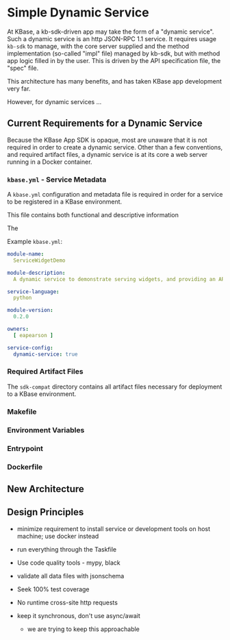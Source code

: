 # Simple Dynamic Service

At KBase, a kb-sdk-driven app may take the form of a "dynamic service". Such a dynamic service is an http JSON-RPC 1.1 service. It requires usage `kb-sdk` to manage, with the core server supplied and the method implementation (so-called "impl" file) managed by kb-sdk, but with method app logic filled in by the user. This is driven by the API specification file, the "spec" file.

This architecture has many benefits, and has taken KBase app development very far.

However, for dynamic services ...

## Current Requirements for a Dynamic Service

Because the KBase App SDK is opaque, most are unaware that it is not required in order to create a dynamic service. Other than a few conventions, and required artifact files, a dynamic service is at its core a web server running in a Docker container.


### `kbase.yml` - Service Metadata

A `kbase.yml` configuration and metadata file is required in order for a service to be registered in a KBase environment.

This file contains both functional and descriptive information 

The 

Example `kbase.yml`:

```yaml
module-name:
  ServiceWidgetDemo

module-description:
  A dynamic service to demonstrate serving widgets, and providing an API for such widgets.

service-language:
  python

module-version:
  0.2.0

owners:
  [ eapearson ]

service-config:
  dynamic-service: true

```
### Required Artifact Files

The `sdk-compat` directory contains all artifact files necessary for deployment to a KBase environment.



### Makefile

### Environment Variables

### Entrypoint

### Dockerfile

## New Architecture

## Design Principles

- minimize requirement to install service or development tools on host machine; use docker instead

- run everything through the Taskfile

- Use code quality tools - mypy, black

- validate all data files with jsonschema

- Seek 100% test coverage

- No runtime cross-site http requests

- keep it synchronous, don't use async/await
  - we are trying to keep this approachable